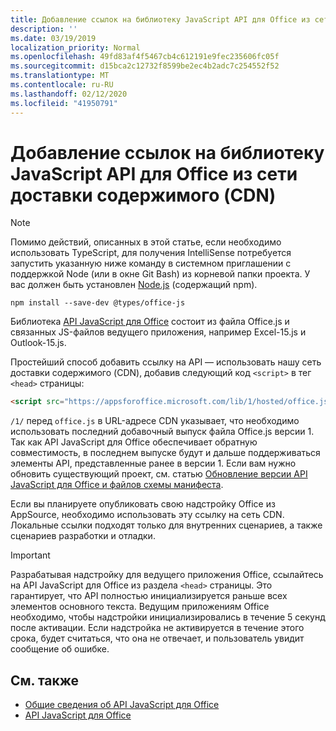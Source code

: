 ```yaml
---
title: Добавление ссылок на библиотеку JavaScript API для Office из сети доставки содержимого (CDN)
description: ''
ms.date: 03/19/2019
localization_priority: Normal
ms.openlocfilehash: 49fd83af4f5467cb4c612191e9fec235606fc05f
ms.sourcegitcommit: d15bca2c12732f8599be2ec4b2adc7c254552f52
ms.translationtype: MT
ms.contentlocale: ru-RU
ms.lasthandoff: 02/12/2020
ms.locfileid: "41950791"
---
```

# <a name="referencing-the-javascript-api-for-office-library-from-its-content-delivery-network-cdn"></a>Добавление ссылок на библиотеку JavaScript API для Office из сети доставки содержимого (CDN)

> [!NOTE]
> Помимо действий, описанных в этой статье, если необходимо использовать TypeScript, для получения IntelliSense потребуется запустить указанную ниже команду в системном приглашении с поддержкой Node (или в окне Git Bash) из корневой папки проекта. У вас должен быть установлен [Node.js](https://nodejs.org) (содержащий npm).
> 
> ```command&nbsp;line
> npm install --save-dev @types/office-js
> ```

Библиотека [API JavaScript для Office](/office/dev/add-ins/reference/javascript-api-for-office) состоит из файла Office.js и связанных JS-файлов ведущего приложения, например Excel-15.js и Outlook-15.js. 


Простейший способ добавить ссылку на API — использовать нашу сеть доставки содержимого (CDN), добавив следующий код `<script>` в тег `<head>` страницы:  

```html
<script src="https://appsforoffice.microsoft.com/lib/1/hosted/office.js" type="text/javascript"></script>
```

`/1/` перед `office.js` в URL-адресе CDN указывает, что необходимо использовать последний добавочный выпуск файла Office.js версии 1. Так как API JavaScript для Office обеспечивает обратную совместимость, в последнем выпуске будут и дальше поддерживаться элементы API, представленные ранее в версии 1. Если вам нужно обновить существующий проект, см. статью [Обновление версии API JavaScript для Office и файлов схемы манифеста](update-your-javascript-api-for-office-and-manifest-schema-version.md). 

Если вы планируете опубликовать свою надстройку Office из AppSource, необходимо использовать эту ссылку на сеть CDN. Локальные ссылки подходят только для внутренних сценариев, а также сценариев разработки и отладки.

> [!IMPORTANT]
> Разрабатывая надстройку для ведущего приложения Office, ссылайтесь на API JavaScript для Office из раздела `<head>` страницы. Это гарантирует, что API полностью инициализируется раньше всех элементов основного текста. Ведущим приложениям Office необходимо, чтобы надстройки инициализировались в течение 5 секунд после активации. Если надстройка не активируется в течение этого срока, будет считаться, что она не отвечает, и пользователь увидит сообщение об ошибке.

## <a name="see-also"></a>См. также

- [Общие сведения об API JavaScript для Office](understanding-the-javascript-api-for-office.md)
- [API JavaScript для Office](/office/dev/add-ins/reference/javascript-api-for-office)
